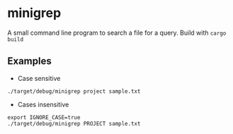 # minigrep

A small command line program to search a file for a query. Build with `cargo build`

## Examples

* Case sensitive
```
./target/debug/minigrep project sample.txt
```
* Cases insensitive
```
export IGNORE_CASE=true
./target/debug/minigrep PROJECT sample.txt
```